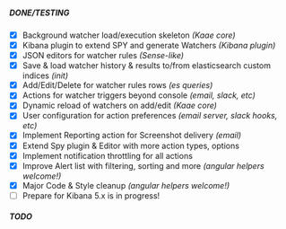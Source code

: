 ##### DONE/TESTING

- [x] Background watcher load/execution skeleton  _(Kaae core)_
- [x] Kibana plugin to extend SPY and generate Watchers  _(Kibana plugin)_
- [x] JSON editors for watcher rules _(Sense-like)_
- [x] Save & load watcher history & results to/from elasticsearch custom indices _(init)_
- [x] Add/Edit/Delete for watcher rules rows _(es queries)_
- [x] Actions for watcher triggers beyond console _(email, slack, etc)_
- [x] Dynamic reload of watchers on add/edit _(Kaae core)_
- [x] User configuration for action preferences _(email server, slack hooks, etc)_
- [x] Implement Reporting action for Screenshot delivery _(email)_
- [x] Extend Spy plugin & Editor with more action types, options
- [x] Implement notification throttling for all actions
- [x] Improve Alert list with filtering, sorting and more _(angular helpers welcome!)_
- [x] Major Code & Style cleanup _(angular helpers welcome!)_
- [ ] Prepare for Kibana 5.x is in progress!

##### TODO

